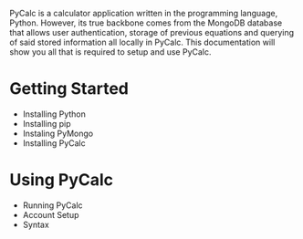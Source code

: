 PyCalc is a calculator application written in the programming language, Python. However, its true backbone comes from the MongoDB database that allows user authentication, storage of previous equations and querying of said stored information all locally in PyCalc. This documentation will show you all that is required to setup and use PyCalc.

# Getting Started
- Installing Python
- Installing pip
- Instaling PyMongo
- Installing PyCalc

# Using PyCalc
- Running PyCalc
- Account Setup
- Syntax


